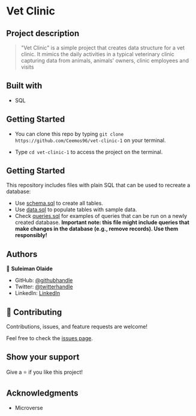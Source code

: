 # Vet Clinic

## Project description
> "Vet Clinic" is a simple project that creates data structure for a vet clinic. It mimics the daily activities in a typical veterinary clinic capturing data from animals, animals' owners, clinic employees and visits

## Built with
- SQL


## Getting Started

- You can clone this repo by typing `git clone https://github.com/Ceemos96/vet-clinic-1` on your terminal.

- Type `cd vet-clinic-1` to access the project on the terminal.


## Getting Started

This repository includes files with plain SQL that can be used to recreate a database:

- Use [schema.sql](./schema.sql) to create all tables.
- Use [data.sql](./data.sql) to populate tables with sample data.
- Check [queries.sql](./queries.sql) for examples of queries that can be run on a newly created database. **Important note: this file might include queries that make changes in the database (e.g., remove records). Use them responsibly!**


## Authors

👤 **Suleiman Olaide**

- GitHub: [@githubhandle](https://github.com/ceemos96)
- Twitter: [@twitterhandle](https://twitter.com/ceemos_dev)
- LinkedIn: [LinkedIn](https://linkedin.com/in/suleiman-olaide)

## 🤝 Contributing

Contributions, issues, and feature requests are welcome!

Feel free to check the [issues page](https://github.com/Ceemos96/vet-clinic-1/issues).

## Show your support

Give a ⭐️ if you like this project!

## Acknowledgments

- Microverse
